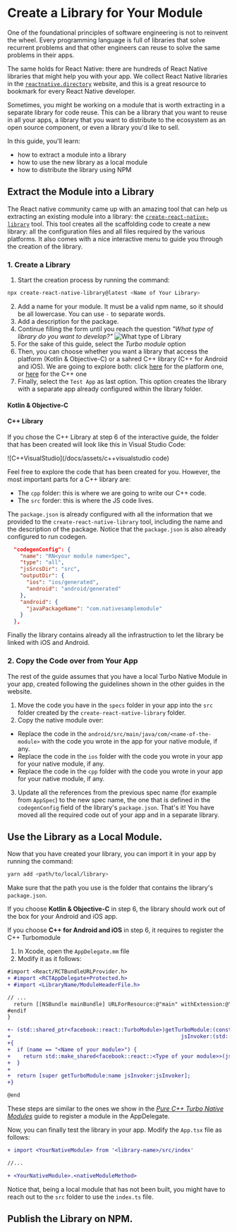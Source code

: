 # Create a Library for Your Module

One of the foundational principles of software engineering is not to reinvent the wheel. Every programming language is full of libraries that solve recurrent problems and that other engineers can reuse to solve the same problems in their apps.

The same holds for React Native: there are hundreds of React Native libraries that might help you with your app. We collect React Native libraries in the [`reactnative.directory`](https://reactnative.directory) website, and this is a great resource to bookmark for every React Native developer.

Sometimes, you might be working on a module that is worth extracting in a separate library for code reuse. This can be a library that you want to reuse in all your apps, a library that you want to distribute to the ecosystem as an open source component, or even a library you'd like to sell.

In this guide, you'll learn:

- how to extract a module into a library
- how to use the new library as a local module
- how to distribute the library using NPM

## Extract the Module into a Library

The React native community came up with an amazing tool that can help us extracting an existing module into a library: the [`create-react-native-library`](https://callstack.github.io/react-native-builder-bob/create) tool. This tool creates all the scaffolding code to create a new library: all the configuration files and all files required by the various platforms. It also comes with a nice interactive menu to guide you through the creation of the library.

### 1. Create a Library

1. Start the creation process by running the command:

```sh
npx create-react-native-library@latest <Name of Your Library>
```

2. Add a name for your module. It must be a valid npm name, so it should be all lowercase. You can use `-` to separate words.
3. Add a description for the package.
4. Continue filling the form until you reach the question _"What type of library do you want to develop?"_
   ![What type of Library](/docs/assets/what-library.png)
5. For the sake of this guide, select the _Turbo module_ option
6. Then, you can choose whether you want a library that access the platform (Kotlin & Objective-C) or a sahred C++ library (C++ for Android and iOS). We are going to explore both: click [here](#kotlin--objective-c) for the platform one, or [here](#c++-library) for the C++ one
7. Finally, select the `Test App` as last option. This option creates the library with a separate app already configured within the library folder.

#### Kotlin & Objective-C

#### C++ Library

If you chose the C++ Library at step 6 of the interactive guide, the folder that has been created will look like this in Visual Studio Code:

![C++VisualStudio](/docs/assets/c++visualstudio code)

Feel free to explore the code that has been created for you. However, the most important parts for a C++ library are:

- The `cpp` folder: this is where we are going to write our C++ code.
- The `src` forder: this is where the JS code lives.

The `package.json` is already configured with all the information that we provided to the `create-react-native-library` tool, including the name and the description of the package. Notice that the `package.json` is also already configured to run codegen.

```json
  "codegenConfig": {
    "name": "RN<your module name>Spec",
    "type": "all",
    "jsSrcsDir": "src",
    "outputDir": {
      "ios": "ios/generated",
      "android": "android/generated"
    },
    "android": {
      "javaPackageName": "com.nativesamplemodule"
    }
  },
```

Finally the library contains already all the infrastruction to let the library be linked with iOS and Android.

### 2. Copy the Code over from Your App

The rest of the guide assumes that you have a local Turbo Native Module in your app, created following the guidelines shown in the other guides in the website.

1. Move the code you have in the `specs` folder in your app into the `src` folder created by the `create-react-native-library` folder.
2. Copy the native module over:

- Replace the code in the `android/src/main/java/com/<name-of-the-module>` with the code you wrote in the app for your native module, if any.
- Replace the code in the `ios` folder with the code you wrote in your app for your native module, if any.
- Replace the code in the `cpp` folder with the code you wrote in your app for your native module, if any.

3. Update all the references from the previous spec name (for example from `AppSpec`) to the new spec name, the one that is defined in the `codegenConfig` field of the library's `package.json`.
   That's it! You have moved all the required code out of your app and in a separate library.

## Use the Library as a Local Module.

Now that you have created your library, you can import it in your app by running the command:

```sh
yarn add <path/to/local/library>
```

Make sure that the path you use is the folder that contains the library's `package.json`.

If you choose **Kotlin & Objective-C** in step 6, the library should work out of the box for your Android and iOS app.

If you choose **C++ for Android and iOS** in step 6, it requires to register the C++ Turbomodule

1. In Xcode, open the `AppDelegate.mm` file
2. Modify it as it follows:

```diff
#import <React/RCTBundleURLProvider.h>
+ #import <RCTAppDelegate+Protected.h>
+ #import <LibraryName/ModuleHeaderFile.h>

// ...
  return [[NSBundle mainBundle] URLForResource:@"main" withExtension:@"jsbundle"];
#endif
}

+- (std::shared_ptr<facebook::react::TurboModule>)getTurboModule:(const std::string &)name
+                                                      jsInvoker:(std::shared_ptr<facebook::react::CallInvoker>)jsInvoker
+{
+  if (name == "<Name of your module>") {
+    return std::make_shared<facebook::react::<Type of your module>>(jsInvoker);
+  }
+
+  return [super getTurboModule:name jsInvoker:jsInvoker];
+}

@end
```

These steps are similar to the ones we show in the [_Pure C++ Turbo Native Modules_](/docs/the-new-architecture/pure-cxx-modules.md) guide to register a module in the AppDelegate.

Now, you can finally test the library in your app. Modify the `App.tsx` file as follows:

```diff
+ import <YourNativeModule> from '<library-name>/src/index'

//...

+ <YourNativeModule>.<nativeModuleMethod>
```

Notice that, being a local module that has not been built, you might have to reach out to the `src` folder to use the `index.ts` file.

## Publish the Library on NPM.
